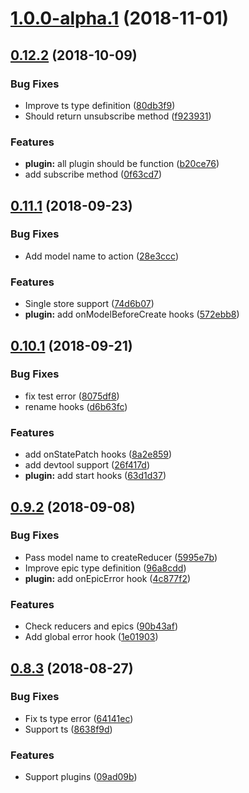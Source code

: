 <a name="1.0.0-alpha.1"></a>
# [1.0.0-alpha.1](https://github.com/TalkingData/rxloop/compare/v0.12.2...v1.0.0-alpha.1) (2018-11-01)



<a name="0.12.2"></a>
## [0.12.2](https://github.com/TalkingData/rxloop/compare/v0.12.1...v0.12.2) (2018-10-09)

### Bug Fixes

* Improve ts type definition ([80db3f9](https://github.com/TalkingData/rxloop/commit/80db3f9))
* Should return unsubscribe method ([f923931](https://github.com/TalkingData/rxloop/commit/f923931))

### Features

* **plugin:** all plugin should be function ([b20ce76](https://github.com/TalkingData/rxloop/commit/b20ce76))
* add subscribe method ([0f63cd7](https://github.com/TalkingData/rxloop/commit/0f63cd7))


<a name="0.11.1"></a>
## [0.11.1](https://github.com/TalkingData/rxloop/compare/v0.11.0...v0.11.1) (2018-09-23)


### Bug Fixes

* Add model name to action ([28e3ccc](https://github.com/TalkingData/rxloop/commit/28e3ccc))


### Features

* Single store support ([74d6b07](https://github.com/TalkingData/rxloop/commit/74d6b07))
* **plugin:** add onModelBeforeCreate hooks ([572ebb8](https://github.com/TalkingData/rxloop/commit/572ebb8))



<a name="0.10.1"></a>
## [0.10.1](https://github.com/TalkingData/rxloop/compare/v0.10.0...v0.10.1) (2018-09-21)

### Bug Fixes

* fix test error ([8075df8](https://github.com/TalkingData/rxloop/commit/8075df8))
* rename hooks ([d6b63fc](https://github.com/TalkingData/rxloop/commit/d6b63fc))


### Features
* add onStatePatch hooks ([8a2e859](https://github.com/TalkingData/rxloop/commit/8a2e859))
* add devtool support ([26f417d](https://github.com/TalkingData/rxloop/commit/26f417d))
* **plugin:** add start hooks ([63d1d37](https://github.com/TalkingData/rxloop/commit/63d1d37))



<a name="0.9.2"></a>
## [0.9.2](https://github.com/TalkingData/rxloop/compare/v0.9.1...v0.9.2) (2018-09-08)


### Bug Fixes

* Pass model name to createReducer ([5995e7b](https://github.com/TalkingData/rxloop/commit/5995e7b))
* Improve epic type definition ([96a8cdd](https://github.com/TalkingData/rxloop/commit/96a8cdd))
* **plugin:** add onEpicError hook ([4c877f2](https://github.com/TalkingData/rxloop/commit/4c877f2))

### Features

* Check reducers and epics ([90b43af](https://github.com/TalkingData/rxloop/commit/90b43af))
* Add global error hook ([1e01903](https://github.com/TalkingData/rxloop/commit/1e01903))



<a name="0.8.3"></a>
## [0.8.3](https://github.com/TalkingData/rxloop/compare/v0.8.2...v0.8.3) (2018-08-27)

### Bug Fixes

* Fix ts type error ([64141ec](https://github.com/TalkingData/rxloop/commit/64141ec))
* Support ts ([8638f9d](https://github.com/TalkingData/rxloop/commit/8638f9d))

### Features
* Support plugins ([09ad09b](https://github.com/TalkingData/rxloop/commit/09ad09b))
